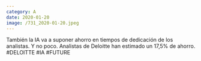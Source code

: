 ```yaml
--- 
category: A 
date: 2020-01-20 
image: /731_2020-01-20.jpeg 
--- 
```


También la IA va a suponer ahorro en tiempos de dedicación de los analistas. Y no poco. Analistas de Deloitte han estimado un 17,5% de ahorro. #DELOITTE #IA #FUTURE